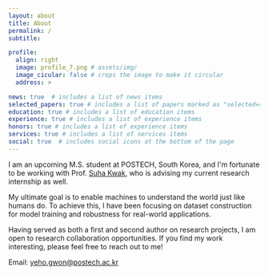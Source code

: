 ```yaml
---
layout: about
title: About
permalink: /
subtitle: 

profile:
  align: right
  image: profile_7.png # assets/img/
  image_cicular: false # crops the image to make it circular
  address: > 

news: true  # includes a list of news items
selected_papers: true # includes a list of papers marked as "selected={true}"
education: true # includes a list of education items
experience: true # includes a list of experience items
honors: true # includes a list of experience items
services: true # includes a list of services items
social: true  # includes social icons at the bottom of the page
---
```


I am an upcoming M.S. student at POSTECH, South Korea, and I'm fortunate to be working with Prof. [Suha Kwak](https://suhakwak.github.io/), who is advising my current research internship as well.

My ultimate goal is to enable machines to understand the world just like humans do. To achieve this, I have been focusing on dataset construction for model training and robustness for real-world applications.

Having served as both a first and second author on research projects, I am open to research collaboration opportunities. If you find my work interesting, please feel free to reach out to me!

Email: [yeho.gwon@postech.ac.kr](mailto:yeho.gwon@postech.ac.kr)
